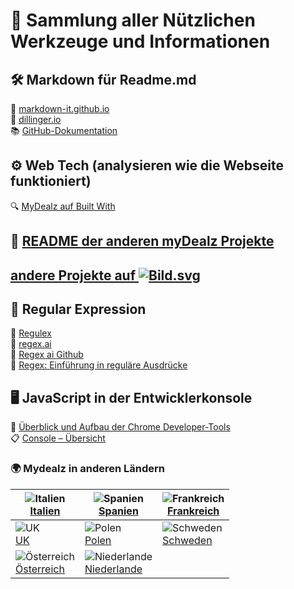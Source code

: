 # 🧰 Sammlung aller Nützlichen Werkzeuge und Informationen  

## 🛠️  Markdown für Readme.md
🔗 [markdown-it.github.io](https://markdown-it.github.io/)  
🔗 [dillinger.io]( https://dillinger.io/)  
📚 [GitHub-Dokumentation](https://docs.github.com/de/get-started/writing-on-github/getting-started-with-writing-and-formatting-on-github/basic-writing-and-formatting-syntax)
  
## ⚙️ Web Tech (analysieren wie die Webseite funktioniert)
🔍 [MyDealz auf Built With](https://builtwith.com/?https%3a%2f%2fwww.mydealz.de%2f)
  
## 📘 [README der anderen myDealz Projekte](https://github.com/9jS2PL5T/mydealz-Manager/tree/main/andere%20myDealz%20Projekte)  
## [andere Projekte auf ![Bild.svg](https://www.mydealz.de/assets/img/logo/default-dark_d4804.svg)](https://github.com/9jS2PL5T/mydealz-Manager/tree/main/andere%20myDealz%20Projekte)

  
## 🧩 Regular Expression  
🧠 [Regulex](https://jex.im/regulex/#!flags=&re=%5E(a%7Cb)*%3F%24)  
🤖 [regex.ai](https://regex.ai/)  
💾 [Regex ai Github](https://huqedato.github.io/RegexAI/)  
📖 [Regex: Einführung in reguläre Ausdrücke](https://www.afaik.de/einfuehrung-in-regular-expressions/)
  
## 🖥️ JavaScript in der Entwicklerkonsole  
🧭 [Überblick und Aufbau der Chrome Developer-Tools](https://kulturbanause.de/blog/die-chrome-entwicklertools-devtools-fuer-designer-und-einsteiger/#h-uberblick-und-aufbau-der-chrome-developer-tools)  
📋 [Console – Übersicht ](https://developer.chrome.com/docs/devtools/console?hl=de)
  
### 🌍 Mydealz in anderen Ländern

| ![Italien](https://flagcdn.com/60x45/it.png)<br>[Italien](https://www.mydealz.it) | ![Spanien](https://flagcdn.com/60x45/es.png)<br>[Spanien](https://www.mydealz.es) | ![Frankreich](https://flagcdn.com/60x45/fr.png)<br>[Frankreich](https://www.mydealz.fr) |
|---|---|---|
| ![UK](https://flagcdn.com/60x45/gb.png)<br>[UK](https://www.hotukdeals.com) | ![Polen](https://flagcdn.com/60x45/pl.png)<br>[Polen](https://www.pepper.pl) | ![Schweden](https://flagcdn.com/60x45/se.png)<br>[Schweden](https://www.pepper.se) |
| ![Österreich](https://flagcdn.com/60x45/at.png)<br>[Österreich](https://www.preisjaeger.at) | ![Niederlande](https://flagcdn.com/60x45/nl.png)<br>[Niederlande](https://nl.pepper.com) |  |
